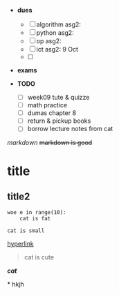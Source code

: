 - **dues**
    - [ ] algorithm asg2:
    - [ ] python asg2:
    - [ ] op asg2:
    - [ ] ict asg2: 9 Oct
    - [ ] 
- **exams**

- **TODO**
    - [ ] week09 tute & quizze
    - [ ] math practice
    - [ ] dumas chapter 8
    - [ ] return & pickup books 
    - [ ] borrow lecture notes from cat

*markdown*
~~markdown is good~~
# title
## title2

```
woe e in range(10):
    cat is fat
```
```cat is small```

[hyperlink](http://www.google.com)

> cat is cute

**_cat_**

\* hkjh
